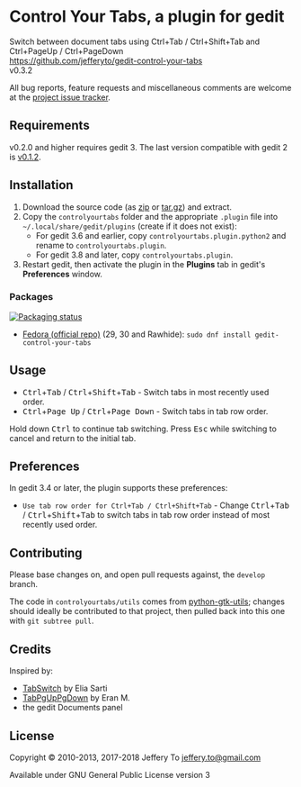 # Control Your Tabs, a plugin for gedit

Switch between document tabs using Ctrl+Tab / Ctrl+Shift+Tab and
Ctrl+PageUp / Ctrl+PageDown  
<https://github.com/jefferyto/gedit-control-your-tabs>  
v0.3.2

All bug reports, feature requests and miscellaneous comments are welcome
at the [project issue tracker][].

## Requirements

v0.2.0 and higher requires gedit 3. The last version compatible with
gedit 2 is [v0.1.2][].

## Installation

1.  Download the source code (as [zip][] or [tar.gz][]) and extract.
2.  Copy the `controlyourtabs` folder and the appropriate `.plugin` file
    into `~/.local/share/gedit/plugins` (create if it does not exist):
    *   For gedit 3.6 and earlier, copy `controlyourtabs.plugin.python2`
        and rename to `controlyourtabs.plugin`.
    *   For gedit 3.8 and later, copy `controlyourtabs.plugin`.
3.  Restart gedit, then activate the plugin in the **Plugins** tab in
    gedit's **Preferences** window.
	
### Packages

[![Packaging status](https://repology.org/badge/vertical-allrepos/gedit-control-your-tabs.svg)](https://repology.org/project/gedit-control-your-tabs/versions)

- [Fedora (official repo)](https://apps.fedoraproject.org/packages/gedit-control-your-tabs) (29, 30 and Rawhide): `sudo dnf install gedit-control-your-tabs`

## Usage

*   <kbd>Ctrl</kbd>+<kbd>Tab</kbd> /
    <kbd>Ctrl</kbd>+<kbd>Shift</kbd>+<kbd>Tab</kbd> - Switch tabs in
    most recently used order.
*   <kbd>Ctrl</kbd>+<kbd>Page Up</kbd> /
    <kbd>Ctrl</kbd>+<kbd>Page Down</kbd> - Switch tabs in tab row order.

Hold down <kbd>Ctrl</kbd> to continue tab switching. Press
<kbd>Esc</kbd> while switching to cancel and return to the initial tab.

## Preferences

In gedit 3.4 or later, the plugin supports these preferences:

*   `Use tab row order for Ctrl+Tab / Ctrl+Shift+Tab` - Change
    <kbd>Ctrl</kbd>+<kbd>Tab</kbd> /
    <kbd>Ctrl</kbd>+<kbd>Shift</kbd>+<kbd>Tab</kbd> to switch tabs in
    tab row order instead of most recently used order.

## Contributing

Please base changes on, and open pull requests against, the `develop`
branch.

The code in `controlyourtabs/utils` comes from [python-gtk-utils][];
changes should ideally be contributed to that project, then pulled back
into this one with `git subtree pull`.

## Credits

Inspired by:

*   [TabSwitch][] by Elia Sarti
*   [TabPgUpPgDown][] by Eran M.
*   the gedit Documents panel

## License

Copyright &copy; 2010-2013, 2017-2018 Jeffery To <jeffery.to@gmail.com>

Available under GNU General Public License version 3


[project issue tracker]: https://github.com/jefferyto/gedit-control-your-tabs/issues
[zip]: https://github.com/jefferyto/gedit-control-your-tabs/archive/master.zip
[tar.gz]: https://github.com/jefferyto/gedit-control-your-tabs/archive/master.tar.gz
[v0.1.2]: https://github.com/jefferyto/gedit-control-your-tabs/archive/v0.1.2.zip
[python-gtk-utils]: https://github.com/jefferyto/python-gtk-utils
[TabSwitch]: https://wiki.gnome.org/Apps/Gedit/PluginsOld?action=AttachFile&do=view&target=tabswitch.tar.gz
[TabPgUpPgDown]: https://wiki.gnome.org/Apps/Gedit/PluginsOld?action=AttachFile&do=view&target=tabpgupdown.tar.gz
